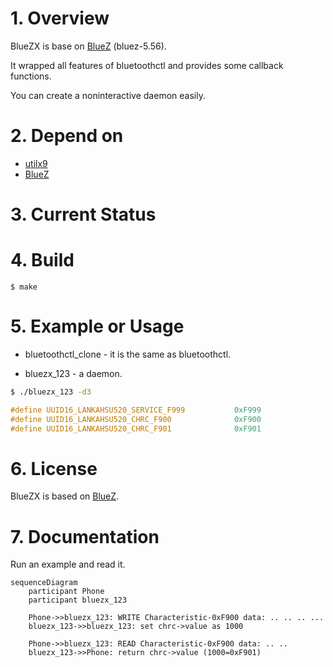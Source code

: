 # 1. Overview
BlueZX is base on [BlueZ](http://www.bluez.org/) (bluez-5.56).

It wrapped all features of bluetoothctl and provides some callback functions.

You can create a noninteractive daemon easily.

# 2. Depend on

- [utilx9](https://github.com/lankahsu520/utilx9)
- [BlueZ](http://www.bluez.org)

# 3. Current Status



# 4. Build
   ```
$ make
   ```

# 5. Example or Usage
- bluetoothctl_clone - it is the same as bluetoothctl.

- bluezx_123 - a daemon.

```bash
$ ./bluezx_123 -d3
```

```c
#define UUID16_LANKAHSU520_SERVICE_F999           0xF999
#define UUID16_LANKAHSU520_CHRC_F900              0xF900
#define UUID16_LANKAHSU520_CHRC_F901              0xF901

```

# 6. License
BlueZX is based on [BlueZ](http://www.bluez.org/).


# 7. Documentation
Run an example and read it.
```mermaid
sequenceDiagram
	participant Phone
	participant bluezx_123

	Phone->>bluezx_123: WRITE Characteristic-0xF900 data: .. .. .. ...
	bluezx_123->>bluezx_123: set chrc->value as 1000
	
	Phone->>bluezx_123: READ Characteristic-0xF900 data: .. .. 
	bluezx_123->>Phone: return chrc->value (1000=0xF901)

```

